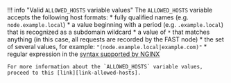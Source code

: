 [link-allowed-hosts]:               http://nginx.org/en/docs/http/server_names.html

!!! info "Valid `ALLOWED_HOSTS` variable values"
    The `ALLOWED_HOSTS` variable accepts the following host formats:
        * fully qualified names (e.g. `node.example.local`)
        * a value beginning with a period (e.g. `.example.local`) that is recognized as a subdomain wildcard
        * a value of `*` that matches anything (in this case, all requests are recorded by the FAST node)
        * the set of several values, for example: `"(node.example.local|example.com)"`
        * regular expression in the [syntax supported by NGINX](http://nginx.org/en/docs/http/server_names.html#regex_names)

    For more information about the `ALLOWED_HOSTS` variable values, proceed to this [link][link-allowed-hosts].
